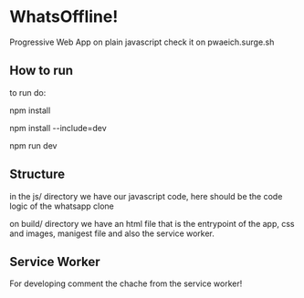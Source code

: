 # WhatsOffline!
Progressive Web App on plain javascript check it on pwaeich.surge.sh

## How to run

to run do:

npm install

npm install --include=dev

npm run dev

## Structure
in the js/ directory we have our javascript code, here should  be the code logic of the whatsapp clone

on build/ directory we have an html file that is the entrypoint of the app, css and images, manigest file and also the service worker.

## Service Worker
For developing comment the chache from the service worker!
